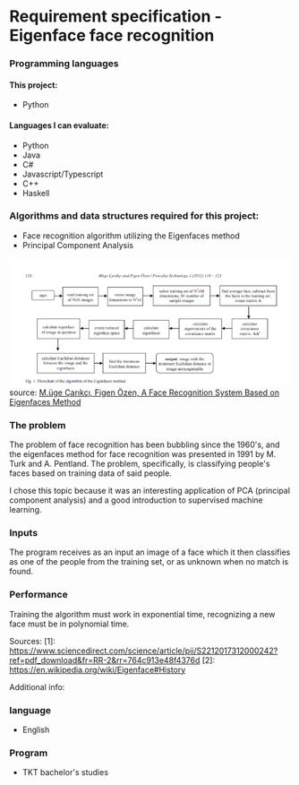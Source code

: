 # Requirement specification - Eigenface face recognition

### Programming languages
#### This project: 
- Python

#### Languages I can evaluate:
-  Python
-  Java
-  C#
-  Javascript/Typescript
-  C++
-  Haskell

### Algorithms and data structures required for this project:
- Face recognition algorithm utilizing the Eigenfaces method
- Principal Component Analysis

![eigenfaces process flow](https://github.com/ni-eminen/eigenface/blob/master/documentation/imgs/eigenfaces-algorithm.png)
<br/>source: [M.üge Çarıkçı, Figen Özen, A Face Recognition System Based on Eigenfaces Method](https://www.sciencedirect.com/science/article/pii/S2212017312000242?ref=pdf_download&fr=RR-2&rr=764c913e48f4376d)

### The problem
The problem of face recognition has been bubbling since the 1960's, and the eigenfaces method for face recognition was presented in 1991 by M. Turk and A. Pentland. The problem, specifically, is classifying people's faces based on training data of said people.

I chose this topic because it was an interesting application of PCA (principal component analysis) and a good introduction to supervised machine learning.

### Inputs
The program receives as an input an image of a face which it then classifies as one of the people from the training set, or as unknown when no match is found.

### Performance
Training the algorithm must work in exponential time, recognizing a new face must be in polynomial time.

Sources:
[1]: https://www.sciencedirect.com/science/article/pii/S2212017312000242?ref=pdf_download&fr=RR-2&rr=764c913e48f4376d
[2]: https://en.wikipedia.org/wiki/Eigenface#History

Additional info:
### language
- English
### Program
- TKT bachelor's studies

